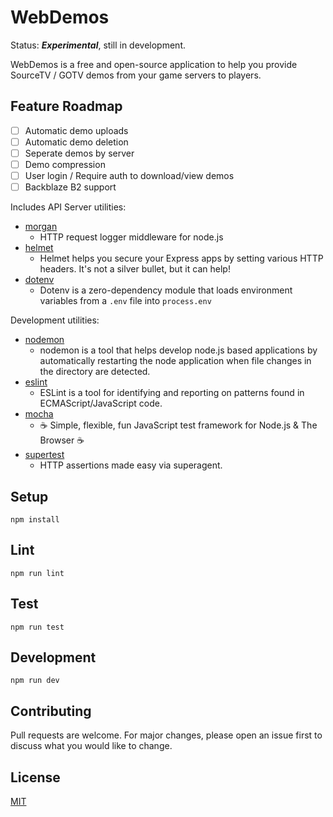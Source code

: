 # WebDemos

Status: ***Experimental***, still in development.

WebDemos is a free and open-source application to help you provide SourceTV / GOTV demos from your game servers to players.

## Feature Roadmap
- [ ] Automatic demo uploads
- [ ] Automatic demo deletion
- [ ] Seperate demos by server
- [ ] Demo compression
- [ ] User login / Require auth to download/view demos
- [ ] Backblaze B2 support

Includes API Server utilities:

* [morgan](https://www.npmjs.com/package/morgan)
  * HTTP request logger middleware for node.js
* [helmet](https://www.npmjs.com/package/helmet)
  * Helmet helps you secure your Express apps by setting various HTTP headers. It's not a silver bullet, but it can help!
* [dotenv](https://www.npmjs.com/package/dotenv)
  * Dotenv is a zero-dependency module that loads environment variables from a `.env` file into `process.env`

Development utilities:

* [nodemon](https://www.npmjs.com/package/nodemon)
  * nodemon is a tool that helps develop node.js based applications by automatically restarting the node application when file changes in the directory are detected.
* [eslint](https://www.npmjs.com/package/eslint)
  * ESLint is a tool for identifying and reporting on patterns found in ECMAScript/JavaScript code.
* [mocha](https://www.npmjs.com/package/mocha)
  * ☕️ Simple, flexible, fun JavaScript test framework for Node.js & The Browser ☕️
* [supertest](https://www.npmjs.com/package/supertest)
  * HTTP assertions made easy via superagent.

## Setup

```
npm install
```

## Lint

```
npm run lint
```

## Test

```
npm run test
```

## Development

```
npm run dev
```
## Contributing
Pull requests are welcome. For major changes, please open an issue first to discuss what you would like to change.

## License
[MIT](https://choosealicense.com/licenses/mit/)